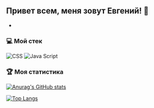 ## Привет всем, меня зовут Евгений! 👋

-

### 💻 Мой стек

![CSS](https://img.icons8.com/color/96/000000/css.png 'CSS')
![Java Script](https://img.icons8.com/color/96/000000/javascript--v2.png 'JS')

### 🏆 Моя статистика

[![Anurag's GitHub stats](https://github-readme-stats.vercel.app/api?username=akaevgeniy&show_icons=true&theme=dracula)](https://github.com/anuraghazra/github-readme-stats)

[![Top Langs](https://github-readme-stats.vercel.app/api/top-langs/?username=akaevgeniy&layout=compact&theme=dracula)](https://github.com/anuraghazra/github-readme-stats)
